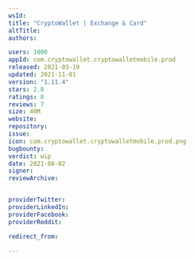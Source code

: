 ```yaml
---
wsId: 
title: "CryptoWallet | Exchange & Card"
altTitle: 
authors:

users: 1000
appId: com.cryptowallet.cryptowalletmobile.prod
released: 2021-03-19
updated: 2021-11-01
version: "1.11.4"
stars: 2.8
ratings: 8
reviews: 7
size: 40M
website: 
repository: 
issue: 
icon: com.cryptowallet.cryptowalletmobile.prod.png
bugbounty: 
verdict: wip
date: 2021-08-02
signer: 
reviewArchive:


providerTwitter: 
providerLinkedIn: 
providerFacebook: 
providerReddit: 

redirect_from:

---
```



